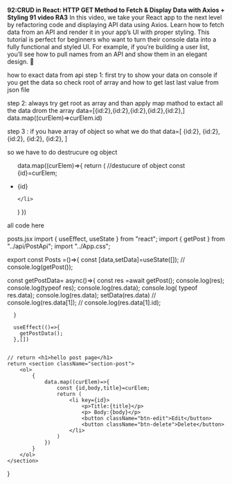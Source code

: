 ****92:CRUD in React: HTTP GET Method to Fetch & Display Data with Axios + Styling 91 video RA3****
In this video, we take your React app to the next level by refactoring code and displaying API data using Axios. Learn how to fetch data from an API and render it in your app’s UI with proper styling. This tutorial is perfect for beginners who want to turn their console data into a fully functional and styled UI. For example, if you’re building a user list, you’ll see how to pull names from an API and show them in an elegant design. 💸

how to exact data from api
step 1: first try to show  your data on console if you get the data so check root of array and how to get last last value from json file

step 2: always try get root as array and than apply map mathod to extact all the data drom the array 
 data=[{id:2},{id:2},{id:2},{id:2},{id:2},]
 data.map((curElem)=>curElem.id)

step 3 : if you have array of object so what we do that
 data=[
    {id:2},
    {id:2},
    {id:2},
    {id:2},
    {id:2},
  ]

  so we have to do destrucure og object
<ul>
 data.map((curElem)=>{
return (
    //destucure of object
const {id}=curElem;
    <li> 
    <p>{id}</p>
    
    </li>
)
 })

 </ul>

all code here

posts.jsx
import { useEffect, useState } from "react";
import { getPost } from "../api/PostApi";
import "../App.css";

export const Posts =()=>{
    const [data,setData]=useState([]);
    // console.log(getPost());
  
  const getPostData= async()=>{
    const res =await getPost();
    console.log(res);
    console.log(typeof res);
    console.log(res.data);
    console.log( typeof res.data);
    console.log(res.data);
    setData(res.data)
    // console.log(res.data[1]);
    // console.log(res.data[1].id);
    
    
      }
    
      useEffect(()=>{
        getPostData();
      },[])

    
    // return <h1>hello post page</h1>  
    return <section className="section-post">
        <ol>
            {
                data.map((curElem)=>{
                    const {id,body,title}=curElem;
                    return (
                        <li key={id}>
                            <p>Title:{title}</p>
                            <p> Body:{body}</p>
                            <button className="btn-edit">Edit</button>
                            <button className="btn-delete">Delete</button>
                        </li>
                    )
                })
            }
        </ol>
    </section>
}